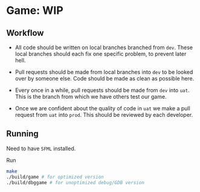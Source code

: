 # Game: WIP

## Workflow

- All code should be written on local branches branched from `dev`. These local branches should each fix one specific problem, to prevent later hell.

- Pull requests should be made from local branches into `dev` to be looked over by someone else. Code should be made as clean as possible here.

- Every once in a while, pull requests should be made from `dev` into `uat`. This is the branch from which we have others test our game.

- Once we are confident about the quality of code in `uat` we make a pull request from `uat` into `prod`. This should be reviewed by each developer.

## Running

Need to have `SFML` installed.

Run
```bash
make
./build/game # for optimized version
./build/dbggame # for unoptimized debug/GDB version
```
